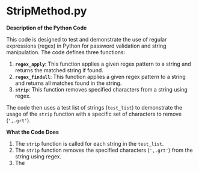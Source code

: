 # StripMethod.py

**Description of the Python Code**

This code is designed to test and demonstrate the use of regular expressions (regex) in Python for password validation and string manipulation. The code defines three functions:

1. **`regex_apply`**: This function applies a given regex pattern to a string and returns the matched string if found.
2. **`regex_findall`**: This function applies a given regex pattern to a string and returns all matches found in the string.
3. **`strip`**: This function removes specified characters from a string using regex.

The code then uses a test list of strings (`test_list`) to demonstrate the usage of the `strip` function with a specific set of characters to remove (`',.grt'`).

**What the Code Does**

1. The `strip` function is called for each string in the `test_list`.
2. The `strip` function removes the specified characters (`',.grt'`) from the string using regex.
3. The